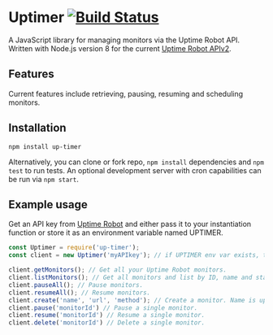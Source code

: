 # Uptimer [![Build Status](https://travis-ci.org/nsmeds/up-timer.svg?branch=master)](https://travis-ci.org/nsmeds/up-timer)

A JavaScript library for managing monitors via the Uptime Robot API. Written with Node.js version 8 for the current [Uptime Robot APIv2](https://uptimerobot.com/api).

## Features
Current features include retrieving, pausing, resuming and scheduling monitors.

## Installation
```npm install up-timer```

Alternatively, you can clone or fork repo, `npm install` dependencies and `npm test` to run tests. An optional development server with cron capabilities can be run via `npm start`.

## Example usage
Get an API key from [Uptime Robot](https://uptimerobot.com/api) and either pass it to your instantiation function or store it as an environment variable named UPTIMER.
```javascript
const Uptimer = require('up-timer');
const client = new Uptimer('myAPIkey'); // if UPTIMER env var exists, this function can be called without arguments

client.getMonitors(); // Get all your Uptime Robot monitors. 
client.listMonitors(); // Get all monitors and list by ID, name and status.
client.pauseAll(); // Pause monitors.
client.resumeAll(); // Resume monitors.
client.create('name', 'url', 'method'); // Create a monitor. Name is up to you. Url must be a valid url. Method can be 'http', 'https', 'keyword', 'ping' or 'port'.
client.pause('monitorId') // Pause a single monitor.
client.resume('monitorId') // Resume a single monitor.
client.delete('monitorId') // Delete a single monitor.
```